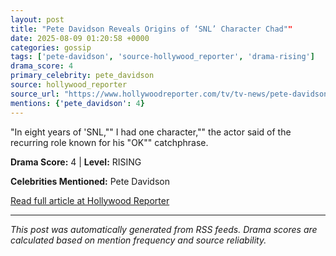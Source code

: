 ```yaml
---
layout: post
title: "Pete Davidson Reveals Origins of ‘SNL’ Character Chad""
date: 2025-08-09 01:20:58 +0000
categories: gossip
tags: ['pete-davidson', 'source-hollywood_reporter', 'drama-rising']
drama_score: 4
primary_celebrity: pete_davidson
source: hollywood_reporter
source_url: "https://www.hollywoodreporter.com/tv/tv-news/pete-davidson-snl-chad-origins-1236340749/""
mentions: {'pete_davidson': 4}
---
```


"In eight years of 'SNL,"" I had one character,"" the actor said of the recurring role known for his "OK"" catchphrase.

**Drama Score:** 4 | **Level:** RISING

**Celebrities Mentioned:** Pete Davidson

[Read full article at Hollywood Reporter](https://www.hollywoodreporter.com/tv/tv-news/pete-davidson-snl-chad-origins-1236340749/)

---
*This post was automatically generated from RSS feeds. Drama scores are calculated based on mention frequency and source reliability.*
